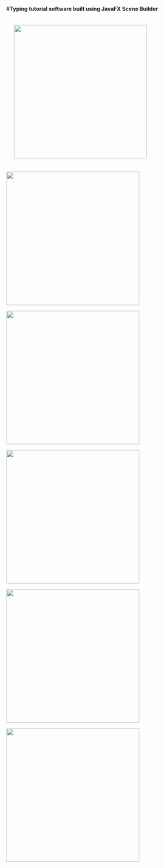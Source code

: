 #**Typing tutorial software built using JavaFX Scene Builder**
<div style="display: flex; flex-wrap: wrap; gap:15px;">
    <img src="https://github.com/user-attachments/assets/1e0ebdc8-3651-4ceb-b908-44e001ea27be" style="width: 350px; object-fit: cover; margin:20px">
    <img src="https://github.com/user-attachments/assets/1601ecdf-ffc3-47f5-962d-5050c7e155c7" style="width: 350px; object-fit: cover;">
    <img src="https://github.com/user-attachments/assets/9fcabac3-5b0b-46b3-8b4c-afaa71372190" style="width: 350px; object-fit: cover;">
    <img src="https://github.com/user-attachments/assets/5caa03d0-97b5-4883-a0c3-5a90eebc36fa" style="width: 350px; object-fit: cover;">
    <img src="https://github.com/user-attachments/assets/a7e3ce48-cc9c-4221-8bbc-cab2c44cd06a" style="width: 350px; object-fit: cover;">
    <img src="https://github.com/user-attachments/assets/24c0435d-ea8c-46fe-b143-1f5404f0ca44" style="width: 350px; object-fit: cover;">
</div>
<!-- (https://github.com/user-attachments/assets/1e0ebdc8-3651-4ceb-b908-44e001ea27be) -->
<!-- ![3](https://github.com/user-attachments/assets/1601ecdf-ffc3-47f5-962d-5050c7e155c7) -->
<!-- ![5](https://github.com/user-attachments/assets/9fcabac3-5b0b-46b3-8b4c-afaa71372190)
![6](https://github.com/user-attachments/assets/5caa03d0-97b5-4883-a0c3-5a90eebc36fa)
![7](https://github.com/user-attachments/assets/a7e3ce48-cc9c-4221-8bbc-cab2c44cd06a)
![8](https://github.com/user-attachments/assets/24c0435d-ea8c-46fe-b143-1f5404f0ca44)
 -->
